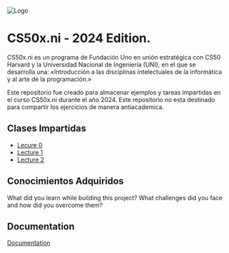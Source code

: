 
![Logo](https://miro.medium.com/v2/resize:fit:700/1*IYCifTCCR2ah-79u94Z3wg.png)


# CS50x.ni - 2024 Edition.
CS50x.ni es un programa de Fundación Uno en unión estratégica con CS50 Harvard y la Universidad Nacional de Ingeniería (UNI), en el que se desarrolla una: «Introducción a las disciplinas intelectuales de la informática y al arte de la programación.»

Este repositorio fue creado para almacenar ejemplos y tareas impartidas en el curso CS50x.ni durante el año 2024. Este repositorio no esta destinado para compartir los ejercicios de manera antiacademica.




## Clases Impartidas

 - [Lecure 0](https://awesomeopensource.com/project/elangosundar/awesome-README-templates)
 - [Lecture 1](https://github.com/matiassingers/awesome-readme)
 - [Lecture 2](https://bulldogjob.com/news/449-how-to-write-a-good-readme-for-your-github-project)


## Conocimientos Adquiridos

What did you learn while building this project? What challenges did you face and how did you overcome them?


## Documentation

[Documentation](https://linktodocumentation)

